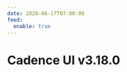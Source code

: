 ```yaml
---
date: 2020-06-17T07:00:00
feed:
  enable: true
---
```


# Cadence UI v3.18.0
<release-notes
  owner="uber"
  repo="cadence-web"
  tag="v3.18.0"
/>
